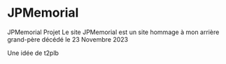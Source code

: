 # JPMemorial
JPMemorial Projet
Le site JPMemorial est un site hommage à mon arrière grand-père décédé le 23 Novembre 2023

Une idée de t2plb
